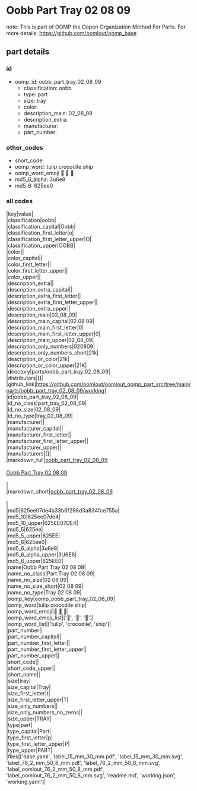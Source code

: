 # Oobb Part Tray 02 08 09  

note: This is part of OOMP the Oopen Organization Method For Parts. For more details: https://github.com/oomlout/oomp_base

##  part details





### id
* oomp_id: oobb_part_tray_02_08_09
  * classification: oobb
  * type: part
  * size: tray
  * color: 
  * description_main: 02_08_09
  * description_extra: 
  * manufacturer: 
  * part_number: 

### other_codes
* short_code: 
* oomp_word: tulip crocodile ship
* oomp_word_emoji :tulip: :crocodile: :ship:
* md5_6_alpha: 3u6e8
* md5_6: 625ee0

### all codes 
|key|value|  
|classification|oobb|  
|classification_capital|Oobb|  
|classification_first_letter|o|  
|classification_first_letter_upper|O|  
|classification_upper|OOBB|  
|color||  
|color_capital||  
|color_first_letter||  
|color_first_letter_upper||  
|color_upper||  
|description_extra||  
|description_extra_capital||  
|description_extra_first_letter||  
|description_extra_first_letter_upper||  
|description_extra_upper||  
|description_main|02_08_09|  
|description_main_capital|02 08 09|  
|description_main_first_letter|0|  
|description_main_first_letter_upper|0|  
|description_main_upper|02_08_09|  
|description_only_numbers|020809|  
|description_only_numbers_short|21k|  
|description_or_color|21k|  
|description_or_color_upper|21K|  
|directory|parts/oobb_part_tray_02_08_09|  
|distributors|[]|  
|github_link|https://github.com/oomlout/oomlout_oomp_part_src/tree/main/parts/oobb_part_tray_02_08_09/working|  
|id|oobb_part_tray_02_08_09|  
|id_no_class|part_tray_02_08_09|  
|id_no_size|02_08_09|  
|id_no_type|tray_02_08_09|  
|manufacturer||  
|manufacturer_capital||  
|manufacturer_first_letter||  
|manufacturer_first_letter_upper||  
|manufacturer_upper||  
|manufacturers|[]|  
|markdown_full|[oobb_part_tray_02_08_09](https://github.com/oomlout/oomlout_oomp_part_src/tree/main/parts/oobb_part_tray_02_08_09/working)<br>[](https://github.com/oomlout/oomlout_oomp_part_src/tree/main/parts/oobb_part_tray_02_08_09/working)<br>[Oobb Part Tray 02 08 09](https://github.com/oomlout/oomlout_oomp_part_src/tree/main/parts/oobb_part_tray_02_08_09/working)<br><br>|  
|markdown_short|[oobb_part_tray_02_08_09](https://github.com/oomlout/oomlout_oomp_part_src/tree/main/parts/oobb_part_tray_02_08_09/working)<br><br>|  
|md5|625ee07de4b33b6f298d3a834fce755a|  
|md5_10|625ee07de4|  
|md5_10_upper|625EE07DE4|  
|md5_5|625ee|  
|md5_5_upper|625EE|  
|md5_6|625ee0|  
|md5_6_alpha|3u6e8|  
|md5_6_alpha_upper|3U6E8|  
|md5_6_upper|625EE0|  
|name|Oobb Part Tray 02 08 09|  
|name_no_class|Part Tray 02 08 09|  
|name_no_size|02 08 09|  
|name_no_size_short|02 08 09|  
|name_no_type|Tray 02 08 09|  
|oomp_key|oomp_oobb_part_tray_02_08_09|  
|oomp_word|tulip crocodile ship|  
|oomp_word_emoji|:tulip: :crocodile: :ship:|  
|oomp_word_emoji_list|[':tulip:', ':crocodile:', ':ship:']|  
|oomp_word_list|['tulip', 'crocodile', 'ship']|  
|part_number||  
|part_number_capital||  
|part_number_first_letter||  
|part_number_first_letter_upper||  
|part_number_upper||  
|short_code||  
|short_code_upper||  
|short_name||  
|size|tray|  
|size_capital|Tray|  
|size_first_letter|t|  
|size_first_letter_upper|T|  
|size_only_numbers||  
|size_only_numbers_no_zeros||  
|size_upper|TRAY|  
|type|part|  
|type_capital|Part|  
|type_first_letter|p|  
|type_first_letter_upper|P|  
|type_upper|PART|  
|files|['base.yaml', 'label_15_mm_30_mm.pdf', 'label_15_mm_30_mm.svg', 'label_76_2_mm_50_8_mm.pdf', 'label_76_2_mm_50_8_mm.svg', 'label_oomlout_76_2_mm_50_8_mm.pdf', 'label_oomlout_76_2_mm_50_8_mm.svg', 'readme.md', 'working.json', 'working.yaml']|  
